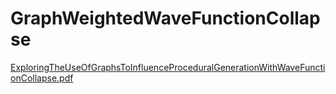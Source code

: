 # GraphWeightedWaveFunctionCollapse
 
[ExploringTheUseOfGraphsToInfluenceProceduralGenerationWithWaveFunctionCollapse.pdf](https://github.com/cazzerty/GraphWeightedWaveFunctionCollapse/files/14206004/ExploringTheUseOfGraphsToInfluenceProceduralGenerationWithWaveFunctionCollapse.pdf)
